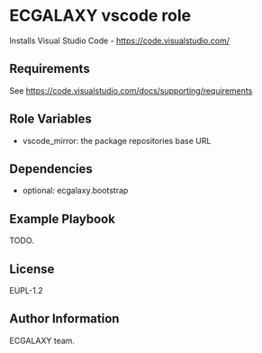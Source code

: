 ECGALAXY vscode role
====================

Installs Visual Studio Code - https://code.visualstudio.com/

Requirements
------------

See https://code.visualstudio.com/docs/supporting/requirements

Role Variables
--------------

* vscode_mirror: the package repositories base URL

Dependencies
------------

* optional: ecgalaxy.bootstrap

Example Playbook
----------------

TODO.

License
-------

EUPL-1.2

Author Information
------------------

ECGALAXY team.
